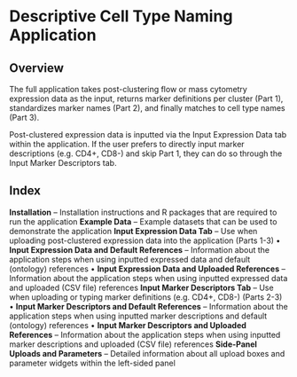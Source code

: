 # **Descriptive Cell Type Naming Application**

## Overview
The full application takes post-clustering flow or mass cytometry expression data as the input, returns marker definitions per cluster (Part 1), standardizes marker names (Part 2), and finally matches to cell type names (Part 3). 

 

Post-clustered expression data is inputted via the Input Expression Data tab within the application. If the user prefers to directly input marker descriptions (e.g. CD4+, CD8-) and skip Part 1, they can do so through the Input Marker Descriptors tab.



  
## Index
**Installation** – Installation instructions and R packages that are required to run the application
**Example Data** – Example datasets that can be used to demonstrate the application 
**Input Expression Data Tab** – Use when uploading post-clustered expression data into the application (Parts 1-3)
•	**Input Expression Data and Default References** – Information about the application steps when using inputted expressed data and default (ontology) references
•	**Input Expression Data and Uploaded References** – Information about the application steps when using inputted expressed data and uploaded (CSV file) references
**Input Marker Descriptors Tab** – Use when uploading or typing marker definitions (e.g. CD4+, CD8-) (Parts 2-3)
•	**Input Marker Descriptors and Default References** – Information about the application steps when using inputted marker descriptions and default (ontology) references
•	**Input Marker Descriptors and Uploaded References** – Information about the application steps when using inputted marker descriptions and uploaded (CSV file) references
**Side-Panel Uploads and Parameters** – Detailed information about all upload boxes and parameter widgets within the left-sided panel
